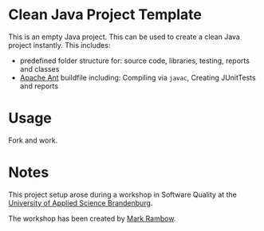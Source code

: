 Clean Java Project Template
===

This is an empty Java project. This can be used to create a clean Java project instantly.
This includes:

- predefined folder structure for: source code, libraries, testing, reports and classes
- [Apache Ant](http://ant.apache.org/) buildfile including: Compiling via `javac`, Creating JUnitTests and reports

Usage
===

Fork and work.

Notes
===

This project setup arose during a workshop in Software Quality at the [University of Applied Science Brandenburg](http://fh-brandenburg.de).

The workshop has been created by [Mark Rambow](http://github.com/markrambow). 